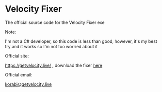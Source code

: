 # Velocity Fixer
The official source code for the Velocity Fixer exe

Note:

I'm not a C# developer, so this code is less than good, however, it's my best try and it works so I'm not too worried about it

Official site: 

https://getvelocity.live/ , download the fixer [here](https://getvelocity.live/fixer)

Official email:

korabi@getvelocity.live
